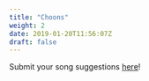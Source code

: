```yaml
---
title: "Choons"
weight: 2
date: 2019-01-20T11:56:07Z
draft: false
---
```


Submit your song suggestions [here](https://forms.gle/CcGeZ1iws2SP9Bkq7)!
